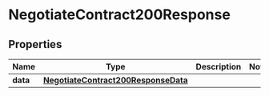 

# NegotiateContract200Response



## Properties

| Name | Type | Description | Notes |
|------------ | ------------- | ------------- | -------------|
|**data** | [**NegotiateContract200ResponseData**](NegotiateContract200ResponseData.md) |  |  |



